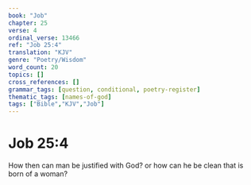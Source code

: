 ```yaml
---
book: "Job"
chapter: 25
verse: 4
ordinal_verse: 13466
ref: "Job 25:4"
translation: "KJV"
genre: "Poetry/Wisdom"
word_count: 20
topics: []
cross_references: []
grammar_tags: [question, conditional, poetry-register]
thematic_tags: [names-of-god]
tags: ["Bible","KJV","Job"]
---
```


# Job 25:4

How then can man be justified with God? or how can he be clean that is born of a woman?
